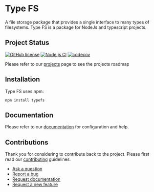 Type FS
====

A file storage package that provides a single interface to many types of filesystems. Type FS is a package for NodeJs and typescript projects.

## Project Status

[![GitHub license](https://img.shields.io/github/license/daniel-samson/typefs)](https://github.com/daniel-samson/typefs/blob/main/LICENSE)
[![Node.js CI](https://github.com/daniel-samson/typefs/actions/workflows/ci.yml/badge.svg?branch=main)](https://github.com/daniel-samson/typefs/actions/workflows/ci.yml)
[![codecov](https://codecov.io/gh/daniel-samson/typefs/branch/main/graph/badge.svg?token=RYZSMgtASL)](https://codecov.io/gh/daniel-samson/typefs)

Please refer to our [projects](https://github.com/daniel-samson/typefs/projects) page to see the projects roadmap

## Installation

Type FS uses npm:

```
npm install typefs
```

## Documentation

Please refer to our [documentation](https://daniel-samson.github.io/typefs/docs/) for configuration and help.

## Contributions

Thank you for considering to contribute back to the project. Please first read our [contributing](https://daniel-samson.github.io/typefs/docs/contributing/join) guidelines.

- [Ask a question](https://github.com/daniel-samson/typefs/issues/new?assignees=&labels=question&template=question.md&title=Question%3A+)
- [Report a bug](https://github.com/daniel-samson/typefs/issues/new?assignees=&labels=bug&template=bug_report.md&title=Bug+Report%3A+)
- [Request documentation](https://github.com/daniel-samson/typefs/issues/new?assignees=&labels=documentation&template=documentation.md&title=Needs+Documentation%3A+)
- [Request a new feature](https://github.com/daniel-samson/typefs/issues/new?assignees=&labels=&template=feature_request.md&title=)


